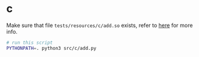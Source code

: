 # c

Make sure that file `tests/resources/c/add.so` exists, refer to [here](../../tests/resources/c/README.md) for more info.

```bash
# run this script
PYTHONPATH=. python3 src/c/add.py
```
